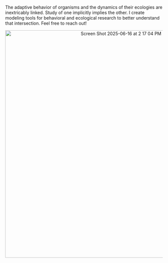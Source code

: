 
The adaptive behavior of organisms and the dynamics of their ecologies are inextricably linked. Study of one implicitly implies the other. I create modeling tools for behavioral and ecological research to better understand that intersection. Feel free to reach out!

<p align="center">
  <img width="725" alt="Screen Shot 2025-06-16 at 2 17 04 PM" src="https://github.com/user-attachments/assets/40fd86b8-e5af-4144-b38a-59f9c8912f9f" />
</p>
